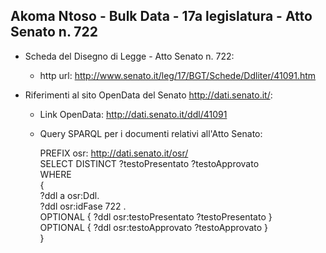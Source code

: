 ## Akoma Ntoso - Bulk Data - 17a legislatura - Atto Senato n. 722 ##

* Scheda del Disegno di Legge - Atto Senato n. 722:
	* http url: http://www.senato.it/leg/17/BGT/Schede/Ddliter/41091.htm

* Riferimenti al sito OpenData del Senato http://dati.senato.it/:
	* Link OpenData: http://dati.senato.it/ddl/41091
	* Query SPARQL per i documenti relativi all'Atto Senato:

        PREFIX osr: <http://dati.senato.it/osr/>  
		SELECT DISTINCT ?testoPresentato ?testoApprovato  
		WHERE  
		{  
		    ?ddl a osr:Ddl.  
		    ?ddl osr:idFase 722 .  
		    OPTIONAL { ?ddl osr:testoPresentato ?testoPresentato }  
		    OPTIONAL { ?ddl osr:testoApprovato ?testoApprovato }  
		}
		